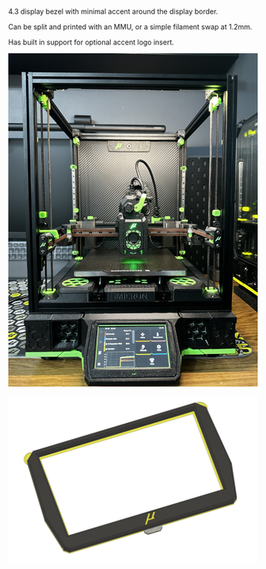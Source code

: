4.3 display bezel with minimal accent around the display border. 

Can be split and printed with an MMU, or a simple filament swap at 1.2mm.

Has built in support for optional accent logo insert.

![Printed](Images/Printed.JPG)

![CAD Example](Images/CAD.png)
